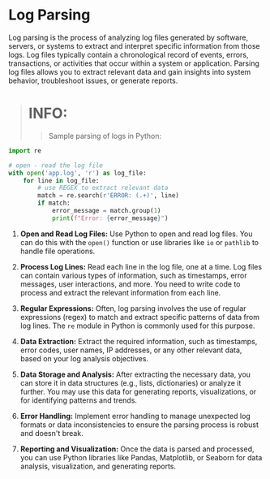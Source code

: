 # Log Parsing
Log parsing is the process of analyzing log files generated by software, servers, or systems to extract and interpret specific information from those logs. Log files typically contain a chronological record of events, errors, transactions, or activities that occur within a system or application. Parsing log files allows you to extract relevant data and gain insights into system behavior, troubleshoot issues, or generate reports.

> # INFO:
>> Sample parsing of logs in Python:

```python
import re

# open - read the log file
with open('app.log', 'r') as log_file:
    for line in log_file:
        # use REGEX to extract relevant data
        match = re.search(r'ERROR: (.+)', line)
        if match:
            error_message = match.group(1)
            print(f"Error: {error_message}")
```

1. **Open and Read Log Files:** Use Python to open and read log files. You can do this with the `open()` function or use libraries like `io` or `pathlib` to handle file operations.

2. **Process Log Lines:** Read each line in the log file, one at a time. Log files can contain various types of information, such as timestamps, error messages, user interactions, and more. You need to write code to process and extract the relevant information from each line.

3. **Regular Expressions:** Often, log parsing involves the use of regular expressions (regex) to match and extract specific patterns of data from log lines. The `re` module in Python is commonly used for this purpose.

4. **Data Extraction:** Extract the required information, such as timestamps, error codes, user names, IP addresses, or any other relevant data, based on your log analysis objectives.

5. **Data Storage and Analysis:** After extracting the necessary data, you can store it in data structures (e.g., lists, dictionaries) or analyze it further. You may use this data for generating reports, visualizations, or for identifying patterns and trends.

6. **Error Handling:** Implement error handling to manage unexpected log formats or data inconsistencies to ensure the parsing process is robust and doesn't break.

7. **Reporting and Visualization:** Once the data is parsed and processed, you can use Python libraries like Pandas, Matplotlib, or Seaborn for data analysis, visualization, and generating reports.
